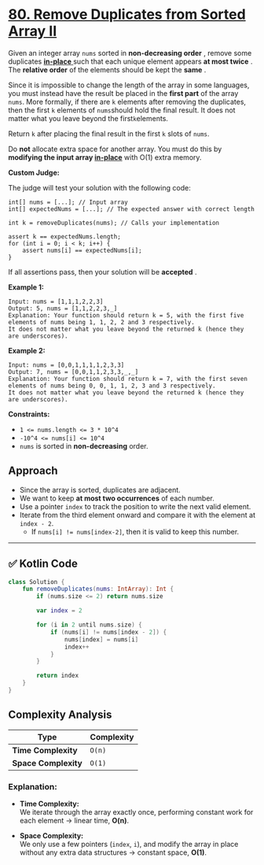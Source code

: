 # [80. Remove Duplicates from Sorted Array II](https://leetcode.com/problems/remove-duplicates-from-sorted-array-ii/description/?envType=study-plan-v2&envId=top-interview-150)

Given an integer array <code>nums</code> sorted in **non-decreasing order** , remove some duplicates <a href="https://en.wikipedia.org/wiki/In-place_algorithm" target="_blank">**in-place** </a> such that each unique element appears **at most twice** . The **relative order**  of the elements should be kept the **same** .

Since it is impossible to change the length of the array in some languages, you must instead have the result be placed in the **first part**  of the array <code>nums</code>. More formally, if there are <code>k</code> elements after removing the duplicates, then the first <code>k</code> elements of <code>nums</code>should hold the final result. It does not matter what you leave beyond the first<code>k</code>elements.

Return <code>k</code> after placing the final result in the first <code>k</code> slots of <code>nums</code>.

Do **not**  allocate extra space for another array. You must do this by **modifying the input array <a href="https://en.wikipedia.org/wiki/In-place_algorithm" target="_blank">in-place</a>**  with O(1) extra memory.

**Custom Judge:** 

The judge will test your solution with the following code:

```
int[] nums = [...]; // Input array
int[] expectedNums = [...]; // The expected answer with correct length

int k = removeDuplicates(nums); // Calls your implementation

assert k == expectedNums.length;
for (int i = 0; i < k; i++) {
    assert nums[i] == expectedNums[i];
}
```

If all assertions pass, then your solution will be **accepted** .

**Example 1:** 

```
Input: nums = [1,1,1,2,2,3]
Output: 5, nums = [1,1,2,2,3,_]
Explanation: Your function should return k = 5, with the first five elements of nums being 1, 1, 2, 2 and 3 respectively.
It does not matter what you leave beyond the returned k (hence they are underscores).
```

**Example 2:** 

```
Input: nums = [0,0,1,1,1,1,2,3,3]
Output: 7, nums = [0,0,1,1,2,3,3,_,_]
Explanation: Your function should return k = 7, with the first seven elements of nums being 0, 0, 1, 1, 2, 3 and 3 respectively.
It does not matter what you leave beyond the returned k (hence they are underscores).
```

**Constraints:** 

- <code>1 <= nums.length <= 3 * 10^4</code>
- <code>-10^4 <= nums[i] <= 10^4</code>
- <code>nums</code> is sorted in **non-decreasing**  order.

## Approach
- Since the array is sorted, duplicates are adjacent.
- We want to keep **at most two occurrences** of each number.
- Use a pointer `index` to track the position to write the next valid element.
- Iterate from the third element onward and compare it with the element at `index - 2`.
  - If `nums[i] != nums[index-2]`, then it is valid to keep this number.

---

## ✅ Kotlin Code

```kotlin
class Solution {
    fun removeDuplicates(nums: IntArray): Int {
        if (nums.size <= 2) return nums.size

        var index = 2

        for (i in 2 until nums.size) {
            if (nums[i] != nums[index - 2]) {
                nums[index] = nums[i]
                index++
            }
        }

        return index
    }
}
```

## Complexity Analysis

| Type               | Complexity     |
|--------------------|----------------|
| **Time Complexity** | `O(n)` |
| **Space Complexity** | `O(1)` |

### Explanation:
- **Time Complexity:**  
We iterate through the array exactly once, performing constant work for each element → linear time, **O(n)**.

- **Space Complexity:**  
We only use a few pointers (`index`, `i`), and modify the array in place without any extra data structures → constant space, **O(1)**.